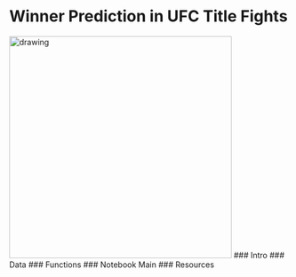 # Winner Prediction in UFC Title Fights
<img src="https://soaldar.com/wp-content/uploads/2020/05/ultimate-fighting-championship-ufc-logo.png" alt="drawing" width="400"/>
### Intro
### Data
### Functions
### Notebook Main
### Resources
